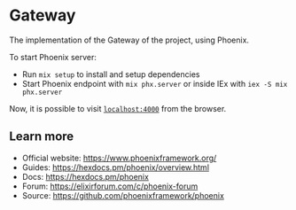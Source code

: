 # Gateway

The implementation of the Gateway of the project, using Phoenix. 

To start Phoenix server:

  * Run `mix setup` to install and setup dependencies
  * Start Phoenix endpoint with `mix phx.server` or inside IEx with `iex -S mix phx.server`

Now, it is possible to visit [`localhost:4000`](http://localhost:4000) from the browser.

## Learn more

  * Official website: https://www.phoenixframework.org/
  * Guides: https://hexdocs.pm/phoenix/overview.html
  * Docs: https://hexdocs.pm/phoenix
  * Forum: https://elixirforum.com/c/phoenix-forum
  * Source: https://github.com/phoenixframework/phoenix
